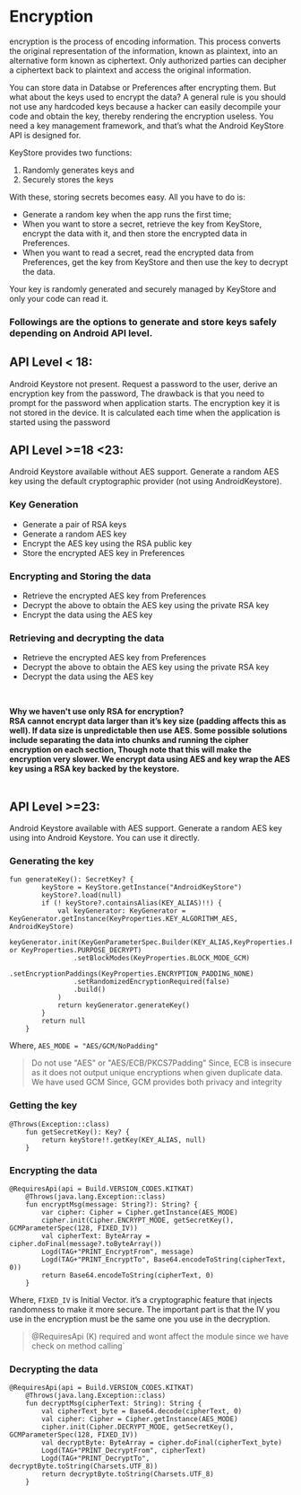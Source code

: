 # Encryption 
encryption is the process of encoding information. This process converts the original representation of the information, known as plaintext, into an alternative form known as ciphertext. Only authorized parties can decipher a ciphertext back to plaintext and access the original information.

You can store data in Databse or Preferences after encrypting them.
But what about the keys used to encrypt the data? A general rule is you should not use any hardcoded keys because a hacker can easily decompile your code and obtain the key, thereby rendering the encryption useless. You need a key management framework, and that’s what the Android KeyStore API is designed for.

KeyStore provides two functions:
1) Randomly generates keys and
2) Securely stores the keys

With these, storing secrets becomes easy. All you have to do is:
- Generate a random key when the app runs the first time;
- When you want to store a secret, retrieve the key from KeyStore, encrypt the data with it, and then store the encrypted data in Preferences.
- When you want to read a secret, read the encrypted data from Preferences, get the key from KeyStore and then use the key to decrypt the data.

Your key is randomly generated and securely managed by KeyStore and only your code can read it.

### Followings are the options to generate and store keys safely depending on Android API level.
## <b>API Level < 18:</b> 
Android Keystore not present. Request a password to the user, derive an encryption key from the password, The drawback is that you need to prompt for the password when application starts. The encryption key it is not stored in the device. It is calculated each time when the application is started using the password

## <b>API Level >=18 <23:</b> 
Android Keystore available without AES support. Generate a random AES key using the default cryptographic provider (not using AndroidKeystore). 
### Key Generation
- Generate a pair of RSA keys
- Generate a random AES key
- Encrypt the AES key using the RSA public key
- Store the encrypted AES key in Preferences
### Encrypting and Storing the data
- Retrieve the encrypted AES key from Preferences
- Decrypt the above to obtain the AES key using the private RSA key
- Encrypt the data using the AES key
### Retrieving and decrypting the data
- Retrieve the encrypted AES key from Preferences
- Decrypt the above to obtain the AES key using the private RSA key
- Decrypt the data using the AES key  

<br />

<b>Why we haven't use only RSA for encryption?  
RSA cannot encrypt data larger than it’s key size (padding affects this as well). If data size is unpredictable then use AES. Some possible solutions include separating the data into chunks and running the cipher encryption on each section, Though note that this will make the encryption very slower. We encrypt data using AES and key wrap the AES key using a RSA key backed by the keystore.</b>
<br />
<br />


## <b>API Level >=23:</b> 
Android Keystore available with AES support. Generate a random AES key using into Android Keystore. You can use it directly.
### Generating the key
```
fun generateKey(): SecretKey? {
        keyStore = KeyStore.getInstance("AndroidKeyStore")
        keyStore?.load(null)
        if (! keyStore?.containsAlias(KEY_ALIAS)!!) {
            val keyGenerator: KeyGenerator = KeyGenerator.getInstance(KeyProperties.KEY_ALGORITHM_AES, AndroidKeyStore)
            keyGenerator.init(KeyGenParameterSpec.Builder(KEY_ALIAS,KeyProperties.PURPOSE_ENCRYPT or KeyProperties.PURPOSE_DECRYPT)
                .setBlockModes(KeyProperties.BLOCK_MODE_GCM)
                .setEncryptionPaddings(KeyProperties.ENCRYPTION_PADDING_NONE)
                .setRandomizedEncryptionRequired(false)
                .build()
            )
            return keyGenerator.generateKey()
        }
        return null
    }

```

Where, ```AES_MODE = "AES/GCM/NoPadding"```   

> Do not use "AES" or "AES/ECB/PKCS7Padding" Since, ECB is insecure as it does not output unique encryptions when given duplicate data. We have used GCM Since, GCM provides both privacy and integrity 

### Getting the key
```
@Throws(Exception::class)
    fun getSecretKey(): Key? {
        return keyStore!!.getKey(KEY_ALIAS, null)
    }
```

### Encrypting the data
```
@RequiresApi(api = Build.VERSION_CODES.KITKAT)
    @Throws(java.lang.Exception::class)
    fun encryptMsg(message: String?): String? {
        var cipher: Cipher = Cipher.getInstance(AES_MODE)
        cipher.init(Cipher.ENCRYPT_MODE, getSecretKey(), GCMParameterSpec(128, FIXED_IV))
        val cipherText: ByteArray = cipher.doFinal(message?.toByteArray())
        Logd(TAG+"PRINT_EncryptFrom", message)
        Logd(TAG+"PRINT_EncryptTo", Base64.encodeToString(cipherText, 0))
        return Base64.encodeToString(cipherText, 0)
    }
```

Where, ```FIXED_IV``` is Initial Vector. it’s a cryptographic feature that injects randomness to make it more secure. The important part is that the IV you use in the encryption must be the same one you use in the decryption.

> @RequiresApi (K) required and wont affect the module since we have check on method calling`

### Decrypting the data
```
@RequiresApi(api = Build.VERSION_CODES.KITKAT)
    @Throws(java.lang.Exception::class)
    fun decryptMsg(cipherText: String): String {
        val cipherText_byte = Base64.decode(cipherText, 0)
        val cipher: Cipher = Cipher.getInstance(AES_MODE)
        cipher.init(Cipher.DECRYPT_MODE, getSecretKey(), GCMParameterSpec(128, FIXED_IV))
        val decryptByte: ByteArray = cipher.doFinal(cipherText_byte)
        Logd(TAG+"PRINT_DecryptFrom", cipherText)
        Logd(TAG+"PRINT_DecryptTo", decryptByte.toString(Charsets.UTF_8))
        return decryptByte.toString(Charsets.UTF_8)
    }
```







